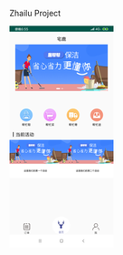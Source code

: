 Zhailu Project

![jubangbang](https://github.com/18668197127/ZhailuProjectTest001/blob/master/zhailu.png)
